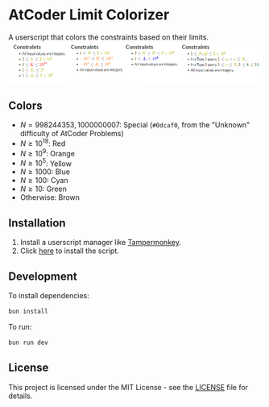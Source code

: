 # AtCoder Limit Colorizer

A userscript that colors the constraints based on their limits.
![Screenshot](./screenshot.png)

## Colors

- $N = 998244353, 1000000007$: Special (`#0dcaf0`, from the "Unknown" difficulty of AtCoder Problems)
- $N \geq 10^{18}$: Red
- $N \geq 10^9$: Orange
- $N \geq 10^5$: Yellow
- $N \geq 1000$: Blue
- $N \geq 100$: Cyan
- $N \geq 10$: Green
- Otherwise: Brown


## Installation

1. Install a userscript manager like [Tampermonkey](https://www.tampermonkey.net/).
2. Click [here](https://raw.githubusercontent.com/sevenc-nanashi/atcoder-limit-colorizer/built/index.user.js) to install the script.

## Development

To install dependencies:

```bash
bun install
```

To run:

```bash
bun run dev
```

## License

This project is licensed under the MIT License - see the [LICENSE](./LICENSE) file for details.
